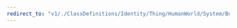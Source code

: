 ```yaml
---
redirect_to: "v1/./ClassDefinitions/Identity/Thing/HumanWorld/System/BuiltEnvironment/Building.jsonld"
---
```

